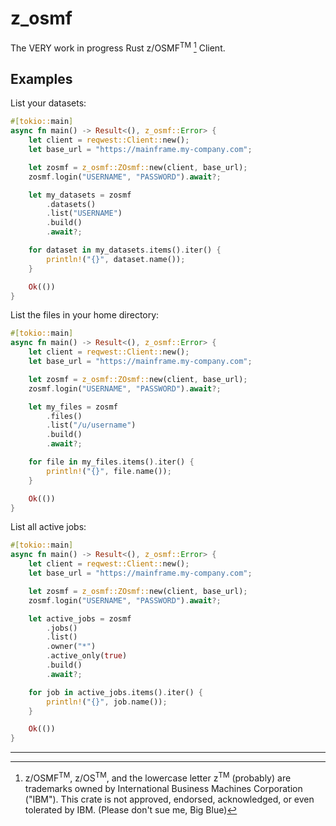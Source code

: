 # z_osmf

The VERY work in progress Rust z/OSMF<sup>TM</sup> [^1] Client.

## Examples

List your datasets:
```rust no_run
#[tokio::main]
async fn main() -> Result<(), z_osmf::Error> {
    let client = reqwest::Client::new();
    let base_url = "https://mainframe.my-company.com";

    let zosmf = z_osmf::ZOsmf::new(client, base_url);
    zosmf.login("USERNAME", "PASSWORD").await?;

    let my_datasets = zosmf
        .datasets()
        .list("USERNAME")
        .build()
        .await?;

    for dataset in my_datasets.items().iter() {
        println!("{}", dataset.name());
    }

    Ok(())
}
```

List the files in your home directory:
```rust no_run
#[tokio::main]
async fn main() -> Result<(), z_osmf::Error> {
    let client = reqwest::Client::new();
    let base_url = "https://mainframe.my-company.com";

    let zosmf = z_osmf::ZOsmf::new(client, base_url);
    zosmf.login("USERNAME", "PASSWORD").await?;

    let my_files = zosmf
        .files()
        .list("/u/username")
        .build()
        .await?;

    for file in my_files.items().iter() {
        println!("{}", file.name());
    }

    Ok(())
}
```

List all active jobs:
```rust no_run
#[tokio::main]
async fn main() -> Result<(), z_osmf::Error> {
    let client = reqwest::Client::new();
    let base_url = "https://mainframe.my-company.com";

    let zosmf = z_osmf::ZOsmf::new(client, base_url);
    zosmf.login("USERNAME", "PASSWORD").await?;

    let active_jobs = zosmf
        .jobs()
        .list()
        .owner("*")
        .active_only(true)
        .build()
        .await?;

    for job in active_jobs.items().iter() {
        println!("{}", job.name());
    }

    Ok(())
}
```

---

[^1]: z/OSMF<sup>TM</sup>, z/OS<sup>TM</sup>, and the lowercase letter z<sup>TM</sup> (probably) are trademarks owned by International Business Machines Corporation ("IBM").
This crate is not approved, endorsed, acknowledged, or even tolerated by IBM.
(Please don't sue me, Big Blue)
